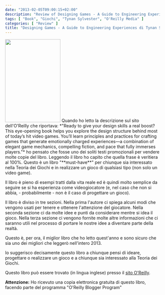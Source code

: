 ```yaml
---
date: "2013-02-05T09:00:15+02:00"
description: "Review of Designing Games - A Guide to Engineering Experiences di Tynan Sylvester (O'Reilly Media)"
tags: [ "Book", "Giochi", "Tynan Sylvester", "O'Reilly Media" ]
categories: [ "Review" ]
title: "Designing Games - A Guide to Engineering Experiences di Tynan Sylvester (O'Reilly Media)"
---
```

<img class="alignleft" alt="" src="http://akamaicovers.oreilly.com/images/9781449337933/cat.gif" width="180" height="270" />
Quando ho letto la descrizione sul sito dell'O'Reilly che riportava: *"Ready to give your design skills a real boost? This eye-opening book helps you explore the design structure behind most of today’s hit video games. You’ll learn principles and practices for crafting games that generate emotionally charged experiences—a combination of elegant game mechanics, compelling fiction, and pace that fully immerses players."* ho pensato che fosse uno dei soliti testi promozionali per vendere molte copie del libro. Leggendo il libro ho capito che quella frase è veritiera al 100%.
Questo è un libro "**must-have**" per chiunque sia interessato nella Teoria dei Giochi e in realizzare un gioco di qualsiasi tipo (non solo un video game).

Il libro è pieno di esempi tratti dalla vita reale ed è quindi molto semplice da seguire se si ha esperienza come videogiocatore (e, nel caso che non si abbia, - probabilmente - non è il caso di progettare un gioco).

Il libro è diviso in tre sezioni. Nella prima l'autore ci spiega alcuni modi che vengono usati per tenere e ottenere l'attenzione del giocatore. Nella seconda sezione ci da molte idee e punti da considerare mentre si idea il gioco. Nella terza sezione ci vengono fornite molte altre informazioni che ci saranno utili nel processo di portare le nostre idee a diventare parte della realtà.

Questo è, per ora, il miglior libro che ho letto quest'anno e sono sicuro che sia uno dei migliori che leggerò nell'intero 2013.

Io suggerisco decisamente questo libro a chiunque pensi di ideare, progettare o realizzare un gioco e a chiunque sia interessato alla Teoria dei Giochi.

Questo libro può essere trovato (in lingua inglese) presso il <a href="http://shop.oreilly.com/product/0636920026624.do">sito O'Reilly</a>.

**Attenzione:** Ho ricevuto una copia elettronica gratuita di questo libro, facendo parte del programma "O'Reilly Blogger Program"
